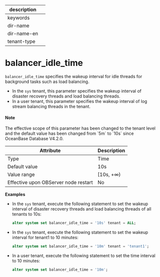 | description ||
|---|---|
| keywords ||
| dir-name ||
| dir-name-en ||
| tenant-type ||

# balancer_idle_time

`balancer_idle_time` specifies the wakeup interval for idle threads for background tasks such as load balancing. 

* In the `sys` tenant, this parameter specifies the wakeup interval of disaster recovery threads and load balancing threads. 
* In a user tenant, this parameter specifies the wakeup interval of log stream balancing threads in the tenant. 

<main id="notice" type='explain'>

  <h4>Note</h4>

  <p>The effective scope of this parameter has been changed to the tenant level and the default value has been changed from `5m` to `10s` since OceanBase Database V4.2.0. </p>

</main>

| **Attribute** | **Description** |
| --- | --- |
| Type | Time |
| Default value | 10s |
| Value range | [10s, +∞) |
| Effective upon OBServer node restart | No |

**Examples**

* In the `sys` tenant, execute the following statement to set the wakeup interval of disaster recovery threads and load balancing threads of all tenants to 10s: 

   ```sql
   alter system set balancer_idle_time = '10s' tenant = ALL;
   ```

* In the `sys` tenant, execute the following statement to set the wakeup interval for tenant1 to 10 minutes: 

   ```sql
   alter system set balancer_idle_time = '10m' tenant = 'tenant1';
   ```

* In a user tenant, execute the following statement to set the time interval to 10 minutes: 

   ```sql
   alter system set balancer_idle_time = '10m';
   ```
